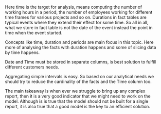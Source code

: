 Here time is the target for analysis, means computing the number of working hours in a period, the number of employees working for different time frames for various projects and so on. Durations in fact tables are typical events where they extend their effect for some time. So all in all, what we store in fact table is not the date of the event instead the point in time when the event started. 

Concepts like time, duration and periods are main focus in this topic. Here more of analysing the facts with duration happens and some of slicing data by time happens. 

Date and Time must be stored in separate columns, is best solution to fulfill different customers needs. 

Aggregating simple intervals is easy. So based on our analytical needs we should try to reduce the cardinality of the facts and the Time column too. 

The main takeaway is when ever we struggle to bring up any complex report, then it is a very good indicator that we might need to work on the model. Although is is true that the model should not be built for a single report, it is also true that a good model is the key to an efficient solution.
